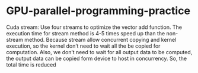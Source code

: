 # GPU-parallel-programming-practice
Cuda stream:
Use four streams to optimize the vector add function. The execution time for stream method is 4-5 times speed up than the non-stream method. Because stream allow concurrent copying and kernel execution, so the kernel don’t need to wait all the be copied for computation. Also, we don’t need to wait for all output data to be computed, the output data can be copied form device to host in concurrency. So, the total time is reduced
